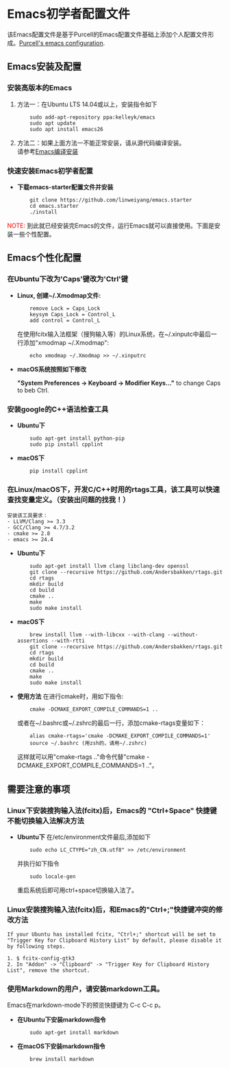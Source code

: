 # Emacs初学者配置文件

该Emacs配置文件是基于Purcell的Emacs配置文件基础上添加个人配置文件形成。[Purcell's emacs configuration](https://github.com/purcell/emacs.d).

## Emacs安装及配置

### 安装高版本的Emacs
1. 方法一：在Ubuntu LTS 14.04或以上，安装指令如下

    ``` shell
        sudo add-apt-repository ppa:kelleyk/emacs
        sudo apt update
        sudo apt install emacs26
    ```

2. 方法二：如果上面方法一不能正常安装，请从源代码编译安装。  
   请参考[Emacs编译安装](http://ubuntuhandbook.org/index.php/2014/10/emacs-24-4-released-install-in-ubuntu-14-04/)

### 快速安装Emacs初学者配置
* **下载emacs-starter配置文件并安装**

    ``` shell
        git clone https://github.com/linweiyang/emacs.starter
        cd emacs.starter
        ./install
    ```

<font color=#ff0000>NOTE:</font> 到此就已经安装完Emacs的文件，运行Emacs就可以直接使用。下面是安装一些个性配置。

## Emacs个性化配置

### 在Ubuntu下改为'Caps'键改为'Ctrl'键

- **Linux, 创建~/.Xmodmap文件:**

    ``` xmodmap
        remove Lock = Caps_Lock
        keysym Caps_Lock = Control_L
        add control = Control_L
    ```

    在使用fcitx输入法框架（搜狗输入等）的Linux系统，在~/.xinputc中最后一行添加"xmodmap ~/.Xmodmap":
    ``` shell
        echo xmodmap ~/.Xmodmap >> ~/.xinputrc
    ```

* **macOS系统按照如下修改**
    
    **"System Preferences -> Keyboard -> Modifier Keys..."** to change Caps to beb Ctrl.


### 安装google的C++语法检查工具 

* **Ubuntu下**

    ``` shell
        sudo apt-get install python-pip
        sudo pip install cpplint
    ```

* **macOS下**

    ``` shell
        pip install cpplint
    ```

### 在Linux/macOS下，开发C/C++时用的rtags工具，该工具可以快速查找变量定义。（安装出问题的找我！）

    安装该工具要求：
    - LLVM/Clang >= 3.3
    - GCC/Clang >= 4.7/3.2
    - cmake >= 2.8
    - emacs >= 24.4

* **Ubuntu下**

    ``` shell
        sudo apt-get install llvm clang libclang-dev openssl
        git clone --recursive https://github.com/Andersbakken/rtags.git
        cd rtags
        mkdir build
        cd build
        cmake ..
        make
        sudo make install
    ```
* **macOS下**

    ``` shell
        brew install llvm --with-libcxx --with-clang --without-assertions --with-rtti
        git clone --recursive https://github.com/Andersbakken/rtags.git
        cd rtags
        mkdir build
        cd build
        cmake ..
        make
        sudo make install
    ```
* **使用方法**
    在进行cmake时，用如下指令:
    ``` shell
        cmake -DCMAKE_EXPORT_COMPILE_COMMANDS=1 ..
    ```
    或者在~/.bashrc或~/.zshrc的最后一行，添加cmake-rtags变量如下：
    ``` shell
        alias cmake-rtags='cmake -DCMAKE_EXPORT_COMPILE_COMMANDS=1'
        source ~/.bashrc (用zsh的，请用~/.zshrc)
    ```
    这样就可以用"cmake-rtags .."命令代替"cmake -DCMAKE_EXPORT_COMPILE_COMMANDS=1 .."。

## 需要注意的事项

### Linux下安装搜狗输入法(fcitx)后，Emacs的 "Ctrl+Space" 快捷键不能切换输入法解决方法

* **Ubuntu下**
    在/etc/environment文件最后,添加如下
    ``` shell
        sudo echo LC_CTYPE="zh_CN.utf8" >> /etc/environment
    ```

    并执行如下指令

    ``` shell
        sudo locale-gen
    ```
    重启系统后即可用ctrl+space切换输入法了。

### Linux安装搜狗输入法(fcitx)后，和Emacs的"Ctrl+;"快捷键冲突的修改方法
    If your Ubuntu has installed fcitx, "Ctrl+;" shortcut will be set to "Trigger Key for Clipboard History List" by default, please disable it by following steps.

    1. $ fcitx-config-gtk3  
    2. In "Addon" -> "Clipboard" -> "Trigger Key for Clipboard History List", remove the shortcut.  

### 使用Markdown的用户，请安装markdown工具。

Emacs在markdown-mode下的预览快捷键为 C-c C-c p。

* **在Ubuntu下安装markdown指令**

    ``` shell
        sudo apt-get install markdown
    ```

* **在macOS下安装markdown指令**

    ``` shell
        brew install markdown
    ```



